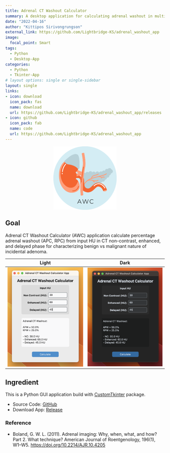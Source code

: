 ```yaml
---
title: Adrenal CT Washout Calculator
summary: A desktop application for calculating adrenal washout in multiphase CT.
date: "2022-04-16"
author: "Kittipos Sirivongrungson"
external_link: https://github.com/Lightbridge-KS/adrenal_washout_app
image:
  focal_point: Smart
tags:
  - Python
  - Desktop-App
categories:
  - Python
  - Tkinter-App
# layout options: single or single-sidebar
layout: single
links:
- icon: download
  icon_pack: fas
  name: download
  url: https://github.com/Lightbridge-KS/adrenal_washout_app/releases
- icon: github
  icon_pack: fab
  name: code
  url: https://github.com/Lightbridge-KS/adrenal_washout_app
---
```


<img src="featured-hex.png" alt="AWC logo" width="200" style="display: block; margin: auto;" />

## Goal

Adrenal CT Washout Calculator (AWC) application calculate percentage adrenal washout (APC, RPC) from input HU in CT non-contrast, enhanced, and delayed phase for characterizing benign vs malignant nature of incidental adenoma. 


Light             |  Dark
:-------------------------:|:-------------------------:
![](./img/app-macos-light.png)  |  ![](./img/app-macos-dark.png)



## Ingredient

This is a Python GUI application build with [CustomTkinter](https://github.com/TomSchimansky/CustomTkinter) package.

- Source Code: [GitHub](https://github.com/Lightbridge-KS/adrenal_washout_app)
- Download App: [Release](https://github.com/Lightbridge-KS/adrenal_washout_app/releases) 

### Reference

- Boland, G. W. L. (2011). Adrenal imaging: Why, when, what, and how? Part 2. What technique? American Journal of Roentgenology, 196(1), W1–W5. https://doi.org/10.2214/AJR.10.4205


